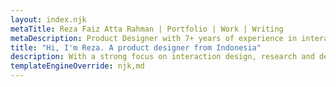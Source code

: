 ```yaml
---
layout: index.njk
metaTitle: Reza Faiz Atta Rahman | Portfolio | Work | Writing
metaDescription: Product Designer with 7+ years of experience in interaction design, research, and prototyping.
title: "Hi, I'm Reza. A product designer from Indonesia"
description: With a strong focus on interaction design, research and design system.
templateEngineOverride: njk,md
---
```

